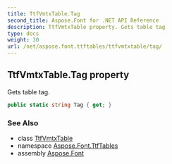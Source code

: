 ```yaml
---
title: TtfVmtxTable.Tag
second_title: Aspose.Font for .NET API Reference
description: TtfVmtxTable property. Gets table tag
type: docs
weight: 30
url: /net/aspose.font.ttftables/ttfvmtxtable/tag/
---
```

## TtfVmtxTable.Tag property

Gets table tag.

```csharp
public static string Tag { get; }
```

### See Also

* class [TtfVmtxTable](../)
* namespace [Aspose.Font.TtfTables](../../../aspose.font.ttftables/)
* assembly [Aspose.Font](../../../)


